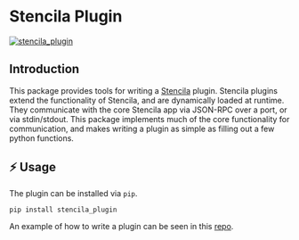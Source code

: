 # Stencila Plugin

[![stencila_plugin](https://img.shields.io/pypi/v/stencila_plugin.svg?logo=python&label=stencila_plugin&style=for-the-badge&color=1d3bd1&logoColor=66ff66&labelColor=3219a8)](https://pypi.org/project/stencila_plugin/)

## Introduction

This package provides tools for writing a [Stencila](https://github.com/stencila/stencila) plugin.
Stencila plugins extend the functionality of Stencila, and are dynamically loaded at runtime.
They communicate with the core Stencila app via JSON-RPC over a port, or via stdin/stdout.
This package implements much of the core functionality for communication, and makes writing a plugin as simple as filling out a few python functions.

## ⚡ Usage

The plugin can be installed via `pip`.

`pip install stencila_plugin`

An example of how to write a plugin can be seen in this [repo](https://github.com/stencila/plugin-example-python).

